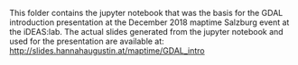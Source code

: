 This folder contains the jupyter notebook that was the basis for the GDAL introduction presentation at the December 2018 maptime Salzburg event at the iDEAS:lab. The actual slides generated from the jupyter notebook and used for the presentation are available at: http://slides.hannahaugustin.at/maptime/GDAL_intro
